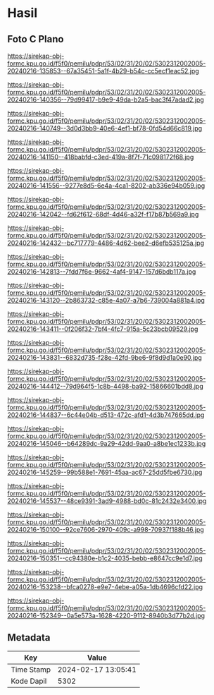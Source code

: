 # Hasil

## Foto C Plano

https://sirekap-obj-formc.kpu.go.id/f5f0/pemilu/pdpr/53/02/31/20/02/5302312002005-20240216-135853--67a35451-5a1f-4b29-b54c-cc5ecf1eac52.jpg

https://sirekap-obj-formc.kpu.go.id/f5f0/pemilu/pdpr/53/02/31/20/02/5302312002005-20240216-140356--79d99417-b9e9-49da-b2a5-bac3f47adad2.jpg

https://sirekap-obj-formc.kpu.go.id/f5f0/pemilu/pdpr/53/02/31/20/02/5302312002005-20240216-140749--3d0d3bb9-40e6-4ef1-bf78-0fd54d66c819.jpg

https://sirekap-obj-formc.kpu.go.id/f5f0/pemilu/pdpr/53/02/31/20/02/5302312002005-20240216-141150--418babfd-c3ed-419a-8f7f-71c098172f68.jpg

https://sirekap-obj-formc.kpu.go.id/f5f0/pemilu/pdpr/53/02/31/20/02/5302312002005-20240216-141556--9277e8d5-6e4a-4ca1-8202-ab336e94b059.jpg

https://sirekap-obj-formc.kpu.go.id/f5f0/pemilu/pdpr/53/02/31/20/02/5302312002005-20240216-142042--fd62f612-68df-4d46-a32f-f17b87b569a9.jpg

https://sirekap-obj-formc.kpu.go.id/f5f0/pemilu/pdpr/53/02/31/20/02/5302312002005-20240216-142432--bc717779-4486-4d62-bee2-d6efb535125a.jpg

https://sirekap-obj-formc.kpu.go.id/f5f0/pemilu/pdpr/53/02/31/20/02/5302312002005-20240216-142813--7fdd7f6e-9662-4af4-9147-157d6bdb117a.jpg

https://sirekap-obj-formc.kpu.go.id/f5f0/pemilu/pdpr/53/02/31/20/02/5302312002005-20240216-143120--2b863732-c85e-4a07-a7b6-739004a881a4.jpg

https://sirekap-obj-formc.kpu.go.id/f5f0/pemilu/pdpr/53/02/31/20/02/5302312002005-20240216-143411--0f206f32-7bf4-4fc7-915a-5c23bcb09529.jpg

https://sirekap-obj-formc.kpu.go.id/f5f0/pemilu/pdpr/53/02/31/20/02/5302312002005-20240216-143831--6832d735-f28e-42fd-9be6-9f8d9d1a0e90.jpg

https://sirekap-obj-formc.kpu.go.id/f5f0/pemilu/pdpr/53/02/31/20/02/5302312002005-20240216-144412--79d964f5-1c8b-4498-ba92-15866601bdd8.jpg

https://sirekap-obj-formc.kpu.go.id/f5f0/pemilu/pdpr/53/02/31/20/02/5302312002005-20240216-144837--6c44e04b-d513-472c-afd1-4d3b747665dd.jpg

https://sirekap-obj-formc.kpu.go.id/f5f0/pemilu/pdpr/53/02/31/20/02/5302312002005-20240216-145046--b64289dc-9a29-42dd-9aa0-a8be1ec1233b.jpg

https://sirekap-obj-formc.kpu.go.id/f5f0/pemilu/pdpr/53/02/31/20/02/5302312002005-20240216-145259--99b588e1-7691-45aa-ac67-25dd5fbe6730.jpg

https://sirekap-obj-formc.kpu.go.id/f5f0/pemilu/pdpr/53/02/31/20/02/5302312002005-20240216-145537--48ce9391-3ad9-4988-bd0c-81c2432e3400.jpg

https://sirekap-obj-formc.kpu.go.id/f5f0/pemilu/pdpr/53/02/31/20/02/5302312002005-20240216-150100--92ce7606-2970-409c-a998-70937f188b46.jpg

https://sirekap-obj-formc.kpu.go.id/f5f0/pemilu/pdpr/53/02/31/20/02/5302312002005-20240216-150351--cc94380e-b1c2-4035-bebb-e8647cc9e1d7.jpg

https://sirekap-obj-formc.kpu.go.id/f5f0/pemilu/pdpr/53/02/31/20/02/5302312002005-20240216-153238--bfca0278-e9e7-4ebe-a05a-1db4696cfd22.jpg

https://sirekap-obj-formc.kpu.go.id/f5f0/pemilu/pdpr/53/02/31/20/02/5302312002005-20240216-152349--0a5e573a-1628-4220-9112-8940b3d77b2d.jpg


## Metadata

| Key        | Value               |
| ---------- | ------------------- |
| Time Stamp | 2024-02-17 13:05:41 |
| Kode Dapil | 5302                |



